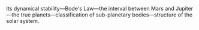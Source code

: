 Its dynamical stability—Bode's Law—the interval between Mars and Jupiter—the true planets—classification of sub-planetary bodies—structure of the solar system.
